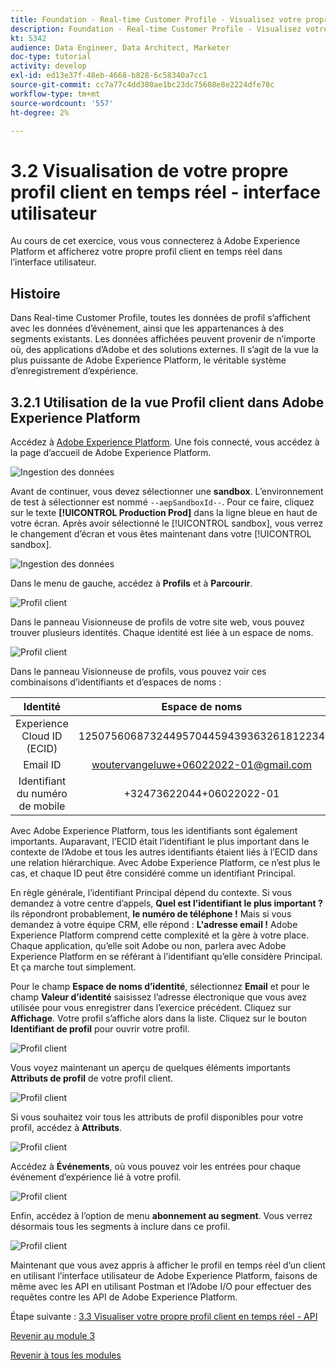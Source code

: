 ```yaml
---
title: Foundation - Real-time Customer Profile - Visualisez votre propre profil client en temps réel - interface utilisateur
description: Foundation - Real-time Customer Profile - Visualisez votre propre profil client en temps réel - interface utilisateur
kt: 5342
audience: Data Engineer, Data Architect, Marketer
doc-type: tutorial
activity: develop
exl-id: ed13e37f-48eb-4668-b828-6c58340a7cc1
source-git-commit: cc7a77c4dd380ae1bc23dc75608e8e2224dfe78c
workflow-type: tm+mt
source-wordcount: '557'
ht-degree: 2%

---
```


# 3.2 Visualisation de votre propre profil client en temps réel - interface utilisateur

Au cours de cet exercice, vous vous connecterez à Adobe Experience Platform et afficherez votre propre profil client en temps réel dans l’interface utilisateur.

## Histoire

Dans Real-time Customer Profile, toutes les données de profil s’affichent avec les données d’événement, ainsi que les appartenances à des segments existants. Les données affichées peuvent provenir de n’importe où, des applications d’Adobe et des solutions externes. Il s’agit de la vue la plus puissante de Adobe Experience Platform, le véritable système d’enregistrement d’expérience.

## 3.2.1 Utilisation de la vue Profil client dans Adobe Experience Platform

Accédez à [Adobe Experience Platform](https://experience.adobe.com/platform). Une fois connecté, vous accédez à la page d’accueil de Adobe Experience Platform.

![Ingestion des données](../module2/images/home.png)

Avant de continuer, vous devez sélectionner une **sandbox**. L’environnement de test à sélectionner est nommé ``--aepSandboxId--``. Pour ce faire, cliquez sur le texte **[!UICONTROL Production Prod]** dans la ligne bleue en haut de votre écran. Après avoir sélectionné le [!UICONTROL sandbox], vous verrez le changement d’écran et vous êtes maintenant dans votre [!UICONTROL sandbox].

![Ingestion des données](../module2/images/sb1.png)

Dans le menu de gauche, accédez à **Profils** et à **Parcourir**.

![Profil client](./images/homemenu.png)

Dans le panneau Visionneuse de profils de votre site web, vous pouvez trouver plusieurs identités. Chaque identité est liée à un espace de noms.

![Profil client](./images/identities.png)

Dans le panneau Visionneuse de profils, vous pouvez voir ces combinaisons d’identifiants et d’espaces de noms :

| Identité | Espace de noms |
|:-------------:| :---------------:|
| Experience Cloud ID (ECID) | 12507560687324495704459439363261812234 |
| Email ID | woutervangeluwe+06022022-01@gmail.com |
| Identifiant du numéro de mobile | +32473622044+06022022-01 |

Avec Adobe Experience Platform, tous les identifiants sont également importants. Auparavant, l’ECID était l’identifiant le plus important dans le contexte de l’Adobe et tous les autres identifiants étaient liés à l’ECID dans une relation hiérarchique. Avec Adobe Experience Platform, ce n’est plus le cas, et chaque ID peut être considéré comme un identifiant Principal.

En règle générale, l’identifiant Principal dépend du contexte. Si vous demandez à votre centre d’appels, **Quel est l’identifiant le plus important ?** ils répondront probablement, **le numéro de téléphone !** Mais si vous demandez à votre équipe CRM, elle répond : **L&#39;adresse email !**  Adobe Experience Platform comprend cette complexité et la gère à votre place. Chaque application, qu’elle soit Adobe ou non, parlera avec Adobe Experience Platform en se référant à l’identifiant qu’elle considère Principal. Et ça marche tout simplement.

Pour le champ **Espace de noms d’identité**, sélectionnez **Email** et pour le champ **Valeur d’identité** saisissez l’adresse électronique que vous avez utilisée pour vous enregistrer dans l’exercice précédent. Cliquez sur **Affichage**. Votre profil s’affiche alors dans la liste. Cliquez sur le bouton **Identifiant de profil** pour ouvrir votre profil.

![Profil client](./images/popupecid.png)

Vous voyez maintenant un aperçu de quelques éléments importants **Attributs de profil** de votre profil client.

![Profil client](./images/profile.png)

Si vous souhaitez voir tous les attributs de profil disponibles pour votre profil, accédez à **Attributs**.

![Profil client](./images/profilattr.png)

Accédez à **Événements**, où vous pouvez voir les entrées pour chaque événement d’expérience lié à votre profil.

![Profil client](./images/profileee.png)

Enfin, accédez à l’option de menu **abonnement au segment**. Vous verrez désormais tous les segments à inclure dans ce profil.

![Profil client](./images/profileseg.png)

Maintenant que vous avez appris à afficher le profil en temps réel d’un client en utilisant l’interface utilisateur de Adobe Experience Platform, faisons de même avec les API en utilisant Postman et l’Adobe I/O pour effectuer des requêtes contre les API de Adobe Experience Platform.

Étape suivante : [3.3 Visualiser votre propre profil client en temps réel - API](./ex3.md)

[Revenir au module 3](./real-time-customer-profile.md)

[Revenir à tous les modules](../../overview.md)

